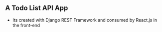 ## A Todo List API App
- Its created with Django REST Framework and consumed by React.js in the front-end